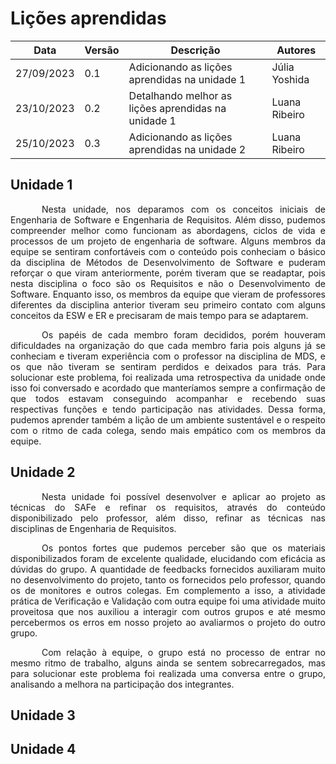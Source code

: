 # Lições aprendidas

| Data | Versão | Descrição | Autores |
| ---------- | ----------- | -------------- | -------------- |
| 27/09/2023 | 0.1 | Adicionando as lições aprendidas na unidade 1 | Júlia Yoshida |
| 23/10/2023 | 0.2 | Detalhando melhor as lições aprendidas na unidade 1 | Luana Ribeiro |
| 25/10/2023 | 0.3 | Adicionando as lições aprendidas na unidade 2 | Luana Ribeiro |


## Unidade 1

<p style="text-indent: 50px;text-align: justify;">Nesta unidade, nos deparamos com os conceitos iniciais de Engenharia de Software e Engenharia de Requisitos. Além disso, pudemos compreender melhor como funcionam as abordagens, ciclos de vida e processos de um projeto de engenharia de software. Alguns membros da equipe se sentiram confortáveis com o conteúdo pois conheciam o básico da disciplina de Métodos de Desenvolvimento de Software e puderam reforçar o que viram anteriormente, porém tiveram que se readaptar, pois nesta disciplina o foco são os Requisitos e não o Desenvolvimento de Software. Enquanto  isso, os membros da equipe que vieram de professores diferentes da disciplina anterior tiveram seu primeiro contato com alguns conceitos da ESW e ER e precisaram de mais tempo para se adaptarem. </p> 
<p style="text-indent: 50px;text-align: justify;"> Os papéis de cada membro foram decididos, porém houveram dificuldades na organização do que cada membro faria pois alguns já se conheciam e tiveram experiência com o professor na disciplina de MDS, e os que não tiveram se sentiram perdidos e deixados para trás. Para solucionar este problema, foi realizada uma retrospectiva da unidade onde isso foi conversado e acordado que manteríamos sempre a confirmação de que todos estavam conseguindo acompanhar e recebendo suas respectivas funções e tendo participação nas atividades. Dessa forma, pudemos aprender também a lição de um ambiente sustentável e o respeito com o ritmo de cada colega, sendo mais empático com os membros da equipe. </p>

## Unidade 2

<p style="text-indent: 50px;text-align: justify;"> Nesta unidade foi possível desenvolver e aplicar ao projeto as técnicas do SAFe e refinar os requisitos, através do conteúdo disponibilizado pelo professor, além disso, refinar as técnicas nas disciplinas de Engenharia de Requisitos. </p>

<p style="text-indent: 50px;text-align: justify;"> Os pontos fortes que pudemos perceber são que os materiais disponibilizados foram de excelente qualidade, elucidando com eficácia as dúvidas do grupo.  A quantidade de feedbacks fornecidos auxiliaram muito no desenvolvimento do projeto, tanto os fornecidos pelo professor, quando os de monitores e outros colegas. Em complemento a isso, a atividade prática de Verificação e Validação com outra equipe foi uma atividade muito proveitosa que nos auxiliou a interagir com outros grupos e até mesmo percebermos os erros em nosso projeto ao avaliarmos o projeto do outro grupo.   </p>

<p style="text-indent: 50px;text-align: justify;"> Com relação à equipe, o grupo está no processo de entrar no mesmo ritmo de trabalho, alguns ainda se sentem sobrecarregados, mas para solucionar este problema foi realizada uma conversa entre o grupo, analisando a melhora na participação dos integrantes.  </p>

## Unidade 3

## Unidade 4